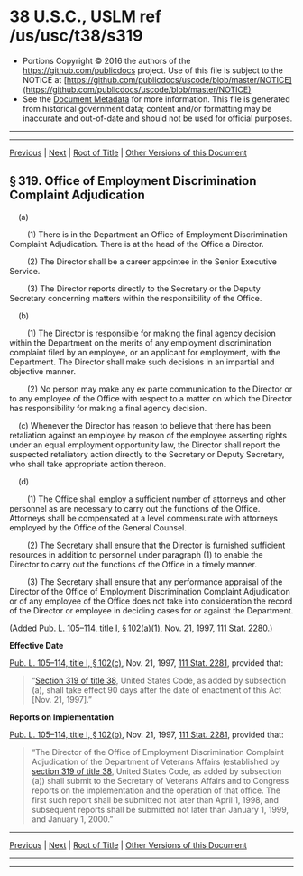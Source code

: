---
---

# 38 U.S.C., USLM ref /us/usc/t38/s319

* Portions Copyright © 2016 the authors of the https://github.com/publicdocs project.
  Use of this file is subject to the NOTICE at [https://github.com/publicdocs/uscode/blob/master/NOTICE](https://github.com/publicdocs/uscode/blob/master/NOTICE)
* See the [Document Metadata](././../../../../..//README.md) for more information.
  This file is generated from historical government data; content and/or formatting may be inaccurate and out-of-date and should not be used for official purposes.

----------
----------

[Previous](./../../../../..//us/usc/t38/ptI/ch3/m__us_usc_t38_s318.md) | [Next](./../../../../..//us/usc/t38/ptI/ch3/m__us_usc_t38_s320.md) | [Root of Title](./../../../../../) | [Other Versions of this Document](https://publicdocs.github.io/go/links?ns=uslm&ref=%2Fus%2Fusc%2Ft38%2Fs319)

## § 319. Office of Employment Discrimination Complaint Adjudication

    (a)

        (1) There is in the Department an Office of Employment Discrimination Complaint Adjudication. There is at the head of the Office a Director.

        (2) The Director shall be a career appointee in the Senior Executive Service.

        (3) The Director reports directly to the Secretary or the Deputy Secretary concerning matters within the responsibility of the Office.

    (b)

        (1) The Director is responsible for making the final agency decision within the Department on the merits of any employment discrimination complaint filed by an employee, or an applicant for employment, with the Department. The Director shall make such decisions in an impartial and objective manner.

        (2) No person may make any ex parte communication to the Director or to any employee of the Office with respect to a matter on which the Director has responsibility for making a final agency decision.

    (c) Whenever the Director has reason to believe that there has been retaliation against an employee by reason of the employee asserting rights under an equal employment opportunity law, the Director shall report the suspected retaliatory action directly to the Secretary or Deputy Secretary, who shall take appropriate action thereon.

    (d)

        (1) The Office shall employ a sufficient number of attorneys and other personnel as are necessary to carry out the functions of the Office. Attorneys shall be compensated at a level commensurate with attorneys employed by the Office of the General Counsel.

        (2) The Secretary shall ensure that the Director is furnished sufficient resources in addition to personnel under paragraph (1) to enable the Director to carry out the functions of the Office in a timely manner.

        (3) The Secretary shall ensure that any performance appraisal of the Director of the Office of Employment Discrimination Complaint Adjudication or of any employee of the Office does not take into consideration the record of the Director or employee in deciding cases for or against the Department.

(Added [Pub. L. 105–114, title I, § 102(a)(1)][/us/pl/105/114/s102/a/1], Nov. 21, 1997, [111 Stat. 2280][/us/stat/111/2280].)

 __Effective Date__ 

[Pub. L. 105–114, title I, § 102(c)][/us/pl/105/114/s102/c], Nov. 21, 1997, [111 Stat. 2281][/us/stat/111/2281], provided that: 

> “[Section 319 of title 38][/us/usc/t38/s319], United States Code, as added by subsection (a), shall take effect 90 days after the date of enactment of this Act \[Nov. 21, 1997\].”

 __Reports on Implementation__ 

[Pub. L. 105–114, title I, § 102(b)][/us/pl/105/114/s102/b], Nov. 21, 1997, [111 Stat. 2281][/us/stat/111/2281], provided that: 

> “The Director of the Office of Employment Discrimination Complaint Adjudication of the Department of Veterans Affairs (established by [section 319 of title 38][/us/usc/t38/s319], United States Code, as added by subsection (a)) shall submit to the Secretary of Veterans Affairs and to Congress reports on the implementation and the operation of that office. The first such report shall be submitted not later than April 1, 1998, and subsequent reports shall be submitted not later than January 1, 1999, and January 1, 2000.”

----------

[Previous](./../../../../..//us/usc/t38/ptI/ch3/m__us_usc_t38_s318.md) | [Next](./../../../../..//us/usc/t38/ptI/ch3/m__us_usc_t38_s320.md) | [Root of Title](./../../../../../) | [Other Versions of this Document](https://publicdocs.github.io/go/links?ns=uslm&ref=%2Fus%2Fusc%2Ft38%2Fs319)

----------
----------

[/us/pl/105/114/s102/a/1]: https://publicdocs.github.io/go/links?ns=uslm&ref=%2Fus%2Fpl%2F105%2F114%2Fs102%2Fa%2F1
[/us/stat/111/2280]: https://publicdocs.github.io/go/links?ns=uslm&ref=%2Fus%2Fstat%2F111%2F2280
[/us/pl/105/114/s102/c]: https://publicdocs.github.io/go/links?ns=uslm&ref=%2Fus%2Fpl%2F105%2F114%2Fs102%2Fc
[/us/stat/111/2281]: https://publicdocs.github.io/go/links?ns=uslm&ref=%2Fus%2Fstat%2F111%2F2281
[/us/usc/t38/s319]: https://publicdocs.github.io/go/links?ns=uslm&ref=%2Fus%2Fusc%2Ft38%2Fs319
[/us/pl/105/114/s102/b]: https://publicdocs.github.io/go/links?ns=uslm&ref=%2Fus%2Fpl%2F105%2F114%2Fs102%2Fb
[/us/stat/111/2281]: https://publicdocs.github.io/go/links?ns=uslm&ref=%2Fus%2Fstat%2F111%2F2281
[/us/usc/t38/s319]: https://publicdocs.github.io/go/links?ns=uslm&ref=%2Fus%2Fusc%2Ft38%2Fs319


